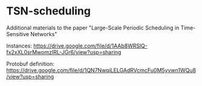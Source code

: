 # TSN-scheduling
Additional materials to the paper "Large-Scale Periodic Scheduling in Time-Sensitive Networks"

Instances: https://drive.google.com/file/d/1AAb8WRSlQ-fx2xXL0srMwomzIRL-JGr6/view?usp=sharing

Protobuf definition: https://drive.google.com/file/d/1QN7NwqiLELGAdRVcmcFu0M5yvwn1WQu8/view?usp=sharing

